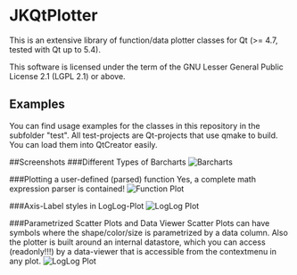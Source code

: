 # JKQtPlotter
This is an extensive library of function/data plotter classes for Qt (>= 4.7, tested with Qt up to 5.4).

This software is licensed under the term of the GNU Lesser General Public License 2.1 
(LGPL 2.1) or above. 

## Examples
You can find usage examples for the classes in this repository in the subfolder "test". All test-projects are Qt-projects that use qmake to build. You can load them into QtCreator easily.

##Screenshots
###Different Types of Barcharts
![Barcharts](jkriege2.github.com/JKQtPlotter/screenshots/screen_barcharts.png)

###Plotting a user-defined (parsed) function
Yes, a complete math expression parser is contained!
![Function Plot](jkriege2.github.com/JKQtPlotter/screenshots/screen_functionplot.png)

###Axis-Label styles in LogLog-Plot
![LogLog Plot](jkriege2.github.com/JKQtPlotter/screenshots/screen_loglog.png)


###Parametrized Scatter Plots and Data Viewer
Scatter Plots can have symbols where the shape/color/size is parametrized by a data column. Also the plotter is built around an internal datastore, which you can access (readonly!!!) by a data-viewer that is accessible from the contextmenu in any plot.
![LogLog Plot](jkriege2.github.com/JKQtPlotter/screenshots/screen_parmetrizedplots_datatable.png)


